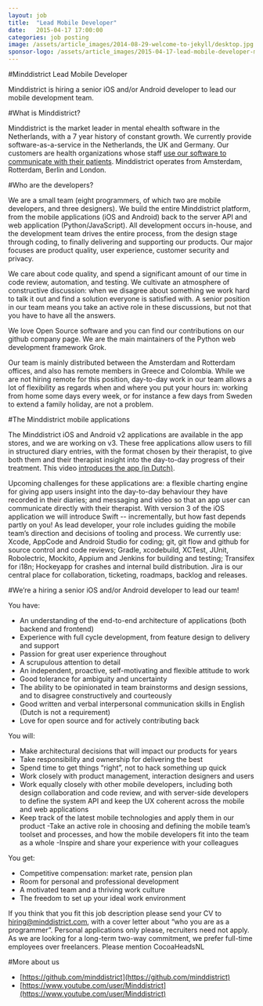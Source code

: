 ```yaml
---
layout: job
title:  "Lead Mobile Developer"
date:   2015-04-17 17:00:00
categories: job posting
image: /assets/article_images/2014-08-29-welcome-to-jekyll/desktop.jpg
sponsor-logo: /assets/article_images/2015-04-17-lead-mobile-developer-minddistrict/minddistrict.png
---
```


#Minddistrict Lead Mobile Developer

Minddistrict is hiring a senior iOS and/or Android developer to lead our mobile development team.

#What is Minddistrict?

Minddistrict is the market leader in mental ehealth software in the Netherlands, with a 7 year history of constant growth. We currently provide software-as-a-service in the Netherlands, the UK and Germany. Our customers are health organizations whose staff [use our software to communicate with their patients](https://www.youtube.com/watch?v=8BlMEeny66g). Minddistrict operates from Amsterdam, Rotterdam, Berlin and London. 

#Who are the developers?

We are a small team (eight programmers, of which two are mobile developers, and three designers). We build the entire Minddistrict platform, from the mobile applications (iOS and Android) back to the server API and web application (Python/JavaScript). All development occurs in-house, and the development team drives the entire process, from the design stage through coding, to finally delivering and supporting our products. Our major focuses are product quality, user experience, customer security and privacy.

We care about code quality, and spend a significant amount of our time in code review, automation, and testing. We cultivate an atmosphere of constructive discussion: when we disagree about something we work hard to talk it out and find a solution everyone is satisfied with. A senior position in our team means you take an active role in these discussions, but not that you have to have all the answers.

We love Open Source software and you can find our contributions on our github company page. We are the main maintainers of the Python web development framework Grok.

Our team is mainly distributed between the Amsterdam and Rotterdam offices, and also has remote members in Greece and Colombia. While we are not hiring remote for this position, day-to-day work in our team allows a lot of flexibility as regards when and where you put your hours in: working from home some days every week, or for instance a few days from Sweden to extend a family holiday, are not a problem.

#The Minddistrict mobile applications

The Minddistrict iOS and Android v2 applications are available in the app stores, and we are working on v3. These free applications allow users to fill in structured diary entries, with the format chosen by their therapist, to give both them and their therapist insight into the day-to-day progress of their treatment. This video [introduces the app (in Dutch)](https://www.youtube.com/watch?v=HzGJ231TkLo).

Upcoming challenges for these applications are: a flexible charting engine for giving app users insight into the day-to-day behaviour they have recorded in their diaries; and messaging and video so that an app user can communicate directly with their therapist. With version 3 of the iOS application we will introduce Swift -- incrementally, but how fast depends partly on you!
As lead developer, your role includes guiding the mobile team’s direction and decisions of tooling and process. We currently use: Xcode, AppCode and Android Studio for coding; git, git flow and github for source control and code reviews; Gradle, xcodebuild, XCTest, JUnit, Robolectric, Mockito, Appium and Jenkins for building and testing; Transifex for i18n; Hockeyapp for crashes and internal build distribution. Jira is our central place for collaboration, ticketing, roadmaps, backlog and releases.

#We’re a hiring a senior iOS and/or Android developer to lead our team!

You have:

- An understanding of the end-to-end architecture of applications (both backend and frontend)
- Experience with full cycle development, from feature design to delivery and support
- Passion for great user experience throughout
- A scrupulous attention to detail
- An independent, proactive, self-motivating and flexible attitude to work
- Good tolerance for ambiguity and uncertainty
- The ability to be opinionated in team brainstorms and design sessions, and to disagree constructively and courteously
- Good written and verbal interpersonal communication skills in English (Dutch is not a requirement)
- Love for open source and for actively contributing back

You will:

- Make architectural decisions that will impact our products for years
- Take responsibility and ownership for delivering the best
- Spend time to get things “right”, not to hack something up quick
- Work closely with product management, interaction designers and users
- Work equally closely with other mobile developers, including both design collaboration and code review, and with server-side developers to define the system API and keep the UX coherent across the mobile and web applications
- Keep track of the latest mobile technologies and apply them in our product
-Take an active role in choosing and defining the mobile team’s toolset and processes, and how the mobile developers fit into the team as a whole
-Inspire and share your experience with your colleagues

You get:

- Competitive compensation: market rate, pension plan
- Room for personal and professional development
- A motivated team and a thriving work culture
- The freedom to set up your ideal work environment

If you think that you fit this job description please send your CV to [hiring@minddistrict.com](mailto:hiring@minddistrict.com), with a cover letter about “who you are as a programmer”. Personal applications only please, recruiters need not apply. As we are looking for a long-term two-way commitment, we prefer full-time employees over freelancers. Please mention CocoaHeadsNL


#More about us
- [https://github.com/minddistrict](https://github.com/minddistrict)
- [https://www.youtube.com/user/Minddistrict](https://www.youtube.com/user/Minddistrict)


